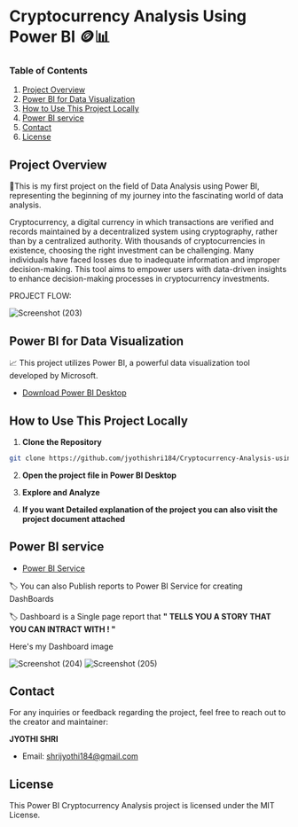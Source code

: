 # Cryptocurrency Analysis Using Power BI 🪙📊

### Table of Contents
1. [Project Overview](#project-overview)
2. [Power BI for Data Visualization](#power-bi-for-data-visualization)
3. [How to Use This Project Locally](#how-to-use-this-project-locally)
4. [Power BI service](#power-bi-service)
5. [Contact](#contact)
6. [License](#license)



## Project Overview
📍This is my first project on the field of Data Analysis using Power BI, representing the beginning of my journey into the fascinating world of data analysis.

Cryptocurrency, a digital currency in which transactions are verified and records maintained by a decentralized system using cryptography, rather than by a centralized authority. With thousands of cryptocurrencies in existence, choosing the right investment can be challenging. Many individuals have faced losses due to inadequate information and improper decision-making. This tool aims to empower users with data-driven insights to enhance decision-making processes in cryptocurrency investments.


PROJECT FLOW:

![Screenshot (203)](https://github.com/jyothishri184/Cryptocurrency-Analysis-using-Power-BI/assets/106957211/ccffc00e-e092-4ce0-bf9d-c5a226a47e04)


## Power BI for Data Visualization 
📈 This project utilizes Power BI, a powerful data visualization tool developed by Microsoft. 

- [Download Power BI Desktop](https://powerbi.microsoft.com/desktop/)



## How to Use This Project Locally

1. **Clone the Repository**

``` Bash
git clone https://github.com/jyothishri184/Cryptocurrency-Analysis-using-Power-BI.git
```

2. **Open the project file in Power BI Desktop**
   
3. **Explore and Analyze**

4. **If you want Detailed explanation of the project you can also visit the project document attached**



## Power BI service

- [Power BI Service](https://app.powerbi.com/)

🏷️ You can also Publish reports to Power BI Service for creating DashBoards

🏷️ Dashboard is a Single page report that **" TELLS YOU A STORY THAT YOU CAN INTRACT WITH ! "**

Here's my Dashboard image

![Screenshot (204)](https://github.com/jyothishri184/Cryptocurrency-Analysis-using-Power-BI/assets/106957211/e7cec330-484f-4818-bad1-8acc07199e10)
![Screenshot (205)](https://github.com/jyothishri184/Cryptocurrency-Analysis-using-Power-BI/assets/106957211/eb2fc8ae-8ab6-401d-8a0d-ebfca164df79)




## Contact
For any inquiries or feedback regarding the project, feel free to reach out to the creator and maintainer:

**JYOTHI SHRI**
- Email: [shrijyothi184@gmail.com](mailto:shrijyothi184@gmail.com)


## License
This Power BI Cryptocurrency Analysis project is licensed under the MIT License.
